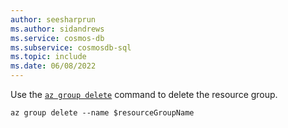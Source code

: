 ```yaml
---
author: seesharprun
ms.author: sidandrews
ms.service: cosmos-db
ms.subservice: cosmosdb-sql
ms.topic: include
ms.date: 06/08/2022
---
```


Use the [``az group delete``](/cli/azure/group#az-group-delete) command to delete the resource group.

```azurecli-interactive
az group delete --name $resourceGroupName
```

